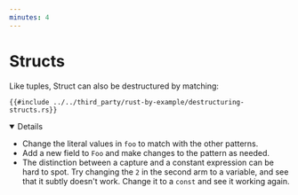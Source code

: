 ```yaml
---
minutes: 4
---
```


# Structs

Like tuples, Struct can also be destructured by matching:

```rust,editable
{{#include ../../third_party/rust-by-example/destructuring-structs.rs}}
```

<details open="true">

- Change the literal values in `foo` to match with the other patterns.
- Add a new field to `Foo` and make changes to the pattern as needed.
- The distinction between a capture and a constant expression can be hard to
  spot. Try changing the `2` in the second arm to a variable, and see that it
  subtly doesn't work. Change it to a `const` and see it working again.

</details>
